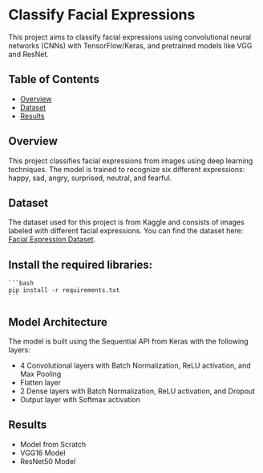 # Classify Facial Expressions

This project aims to classify facial expressions using convolutional neural networks (CNNs) with TensorFlow/Keras, and pretrained models like VGG and ResNet.

## Table of Contents
- [Overview](#overview)
- [Dataset](#dataset)
- [Results](#results)

## Overview
This project classifies facial expressions from images using deep learning techniques. The model is trained to recognize six different expressions: happy, sad, angry, surprised, neutral, and fearful.

## Dataset
The dataset used for this project is from Kaggle and consists of images labeled with different facial expressions. You can find the dataset here: [Facial Expression Dataset](https://www.kaggle.com/datasets/aadityasinghal/facial-expression-dataset).

## Install the required libraries:
    ```bash
    pip install -r requirements.txt
    ```
    
## Model Architecture
The model is built using the Sequential API from Keras with the following layers:
- 4 Convolutional layers with Batch Normalization, ReLU activation, and Max Pooling
- Flatten layer
- 2 Dense layers with Batch Normalization, ReLU activation, and Dropout
- Output layer with Softmax activation

## Results
- Model from Scratch
- VGG16 Model 
- ResNet50 Model
